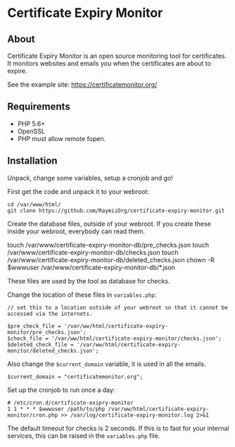 # Certificate Expiry Monitor

## About

Certificate Expiry Monitor is an open source monitoring tool for certificates. It monitors websites and emails you when the certificates are about to expire.

See the example site: https://certificatemonitor.org/

## Requirements

- PHP 5.6+
- OpenSSL
- PHP must allow remote fopen.

## Installation

Unpack, change some variables, setup a cronjob and go!

First get the code and unpack it to your webroot:

    cd /var/www/html/
    git clone https://github.com/RaymiiOrg/certificate-expiry-monitor.git

Create the database files, outside of your webroot. If you create these inside your webroot, everybody can read them.

  touch /var/www/certificate-expiry-monitor-db/pre_checks.json
  touch /var/www/certificate-expiry-monitor-db/checks.json
  touch /var/www/certificate-expiry-monitor-db/deleted_checks.json
  chown -R $wwwuser /var/www/certificate-expiry-monitor-db/*.json

These files are used by the tool as database for checks.


Change the location of these files in `variables.php`:


    // set this to a location outside of your webroot so that it cannot be accessed via the internets.

    $pre_check_file = '/var/ww/html/certificate-expiry-monitor/pre_checks.json';
    $check_file = '/var/ww/html/certificate-expiry-monitor/checks.json';
    $deleted_check_file = '/var/ww/html/certificate-expiry-monitor/deleted_checks.json';

Also change the `$current_domain` variable, it is used in all the emails.

    $current_domain = "certificatemonitor.org";

Set up the cronjob to run once a day:

    # /etc/cron.d/certificate-exipry-monitor
    1 1 * * * $wwwuser /path/to/php /var/ww/html/certificate-expiry-monitor/cron.php >> /var/log/certificate-expiry-monitor.log 2>&1


The default timeout for checks is 2 seconds. If this is to fast for your internal services, this can be raised in the `variables.php` file.

